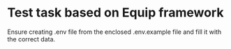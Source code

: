 # Test task based on Equip framework

Ensure creating .env file from the enclosed .env.example file and fill it with the correct data.
